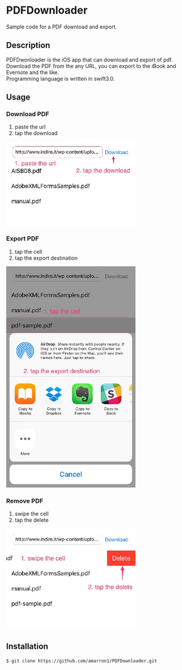 # PDFDownloader

Sample code for a PDF download and export.

## Description

PDFDwonloader is the iOS app that can download and export of pdf.  
Download the PDF from the any URL, you can export to the iBook and Evernote and the like.  
Programming language is written in swift3.0.

## Usage

### Download PDF
1. paste the url
2. tap the download

![download](./images/download.jpg)

### Export PDF
1. tap the cell
2. tap the export destination

![export](./images/export.jpg)


### Remove PDF
1. swipe the cell
2. tap the delete

![remove](./images/remove.jpg)

## Installation

    $ git clone https://github.com/amarron1/PDFDownloader.git
